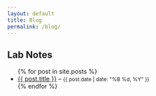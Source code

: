 ```yaml
---
layout: default
title: Blog
permalink: /blog/
---
```


<h2>Lab Notes</h2>

<ul>
  {% for post in site.posts %}
    <li>
      <a href="{{ site.baseurl}}{{ post.url}}">{{ post.title }}</a> – <small>{{ post.date | date: "%B %d, %Y" }}</small>
    </li>
  {% endfor %}
</ul>